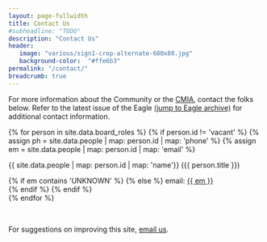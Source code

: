 ```yaml
---
layout: page-fullwidth
title: Contact Us
#subheadline: "TODO"
description: "Contact Us"
header:
   image: "various/sign1-crop-alternate-680x80.jpg"
   background-color:  "#ffe6b3"
permalink: "/contact/"
breadcrumb: true
---
```


For more information about the Community or the <a href="/cmia">CMIA</a>, contact the folks below.  Refer to the latest issue of the Eagle <a href="/resources/eagle-archive">(jump to Eagle archive)</a> for additional contact information.

{% for person in site.data.board_roles %}
{% if person.id != 'vacant' %}
  {% assign ph = site.data.people | map: person.id | map: 'phone' %}
  {% assign em = site.data.people | map: person.id | map: 'email' %}

  {{ site.data.people | map: person.id | map: 'name'}} ({{ person.title }}) <br>
  <!-- {% if ph contains 'UNKNOWN' %} {% else %} phone: <a href="tel:+1{{ ph }}">{{ ph }}</a> <br> {% endif %} -->
  {% if em contains 'UNKNOWN' %} {% else %} email: <a href="mailto:{{ em }}?subject=Carrollton Manor">{{ em }}</a> <br> {% endif %}
{% endif %}  
{% endfor %}

<br>

For suggestions on improving this site, <a href="mailto:carrolltonmanorweb@gmail.com">email us</a>.
